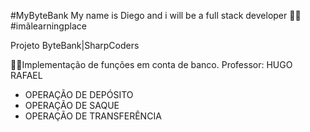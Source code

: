 #MyByteBank
My name is Diego and i will be a full stack developer 🐱‍🏍
#imãlearningplace

Projeto ByteBank|SharpCoders

👨‍💻Implementação de funções em conta de banco. 
Professor: HUGO RAFAEL

- OPERAÇÃO DE DEPÓSITO
- OPERAÇÃO DE SAQUE
- OPERAÇÃO DE TRANSFERÊNCIA
